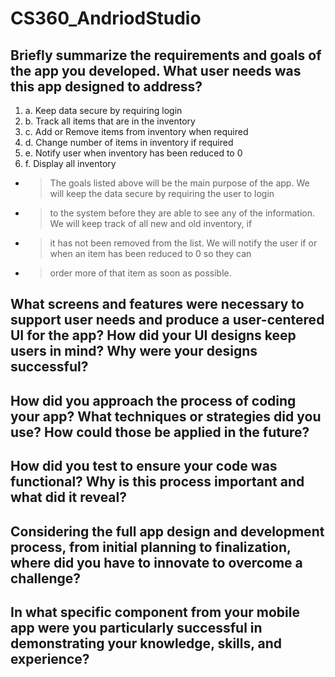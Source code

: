 # CS360_AndriodStudio

## Briefly summarize the requirements and goals of the app you developed. What user needs was this app designed to address?
1. a.	Keep data secure by requiring login
2. b.	Track all items that are in the inventory
3. c.	Add or Remove items from inventory when required
4. d.	Change number of items in inventory if required
5. e.	Notify user when inventory has been reduced to 0
6. f.	Display all inventory 
- > The goals listed above will be the main purpose of the app. We will keep the data secure by requiring the user to login
- > to the system before they are able to see any of the information. We will keep track of all new and old inventory, if 
- > it has not been removed from the list. We will notify the user if or when an item has been reduced to 0 so they can 
- > order more of that item as soon as possible. 

## What screens and features were necessary to support user needs and produce a user-centered UI for the app? How did your UI designs keep users in mind? Why were your designs successful?

## How did you approach the process of coding your app? What techniques or strategies did you use? How could those be applied in the future?

## How did you test to ensure your code was functional? Why is this process important and what did it reveal?

## Considering the full app design and development process, from initial planning to finalization, where did you have to innovate to overcome a challenge?

## In what specific component from your mobile app were you particularly successful in demonstrating your knowledge, skills, and experience?
